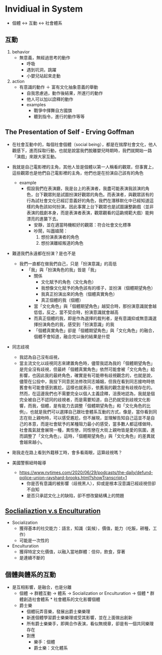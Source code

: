 # Invidiual in System
* 個體  <-> 互動 <-> 社會體系

## 互動
1. behavior
    * 無意義，無經過思考的動作
        * 呼吸
        * 遇到坑洞，跳躍
        * 小嬰兒站起來走動
2. action
    * 有意識的動作 ＋ 富有文化抽象意義的舉動
        * 自我思慮過，動作後結果，所進行的動作
        * 他人可以加以詮釋的動作
        * examples
            * 戰爭中揮舞自方國旗
            * 聽到指令，進行的動作等等


## The Presentation of Self - Erving Goffman
* 在社會互動中的，每個社會個體（social being），都是在揣摩社會文化，他人觀感下，進而採取行動，也就是說當我們脫離嬰兒時期時，我們就開始一路「演戲」來跟大家互動。
* 我就是自己電影裡的主角，其他人皆是個體以第一人稱看的觀眾，但事實上，這些觀眾也是他們自己電影裡的主角，他們也是在扮演自己該有的角色
    * example
        * 假設我們在表演廳，我是台上的表演者，我盡可能表演我該演的角色，台下觀眾則是試圖扮演好觀眾的角色。而表演者，與觀眾該有的行為試社會文化已經訂意義好的角色，我們在潛移默化中已經知道這樣的角色該如何扮演，因此事實上台下觀眾也是試圖讓整齣戲（並非表演的戲劇本身，而是表演者表演，觀眾觀看的這齣規範大戲）能夠漂亮的進襲下去。
            * 安靜，並在適當時機較好的觀眾：符合社會文化標準
            * 吵鬧，叫囂嬉鬧：
                1. 想扮演表演者的角色
                2. 想扮演離經叛道的角色

* 難道我們永遠都在扮演？是也不是
    * 我們一直都在做我們自己，只是「扮演意識」的高低
        * 「我」與「扮演角色的我」皆是「我」
            * 關係
                * 文化賦予的角色（文化角色）
                * 我想像文化賦予的角色該有的樣子，並扮演（個體期望角色）
                * 我真正扮演出來的角色（個體真實角色）
                * 真正個體的我（個體）
            * 當「文化角色」與「個體期望角色」越契合時，那扮演意識就會越低低，反之，當不契合時，扮演意識就會越高
            * 而真正個體的我，即是作為選擇的裁判者，是有意識抑或無意識選擇扮演角色的我，感受到「扮演意識」的我
            * 「個體真實角色」卻是「個體期望角色」與「文化角色」的融合，個體不會知道，融合完以後的結果是什麼

* 同志歧視
    * 我認為自己沒有歧視，
    * 當主流文化以歧視同志來建置角色時，儘管我認為我的「個體期望角色」是完全沒有歧視，但最終「個體真實角色」依然可能會被「文化角色」給影響，也因此我的最終角色，確實是有可能帶有歧視觀念的，也就是說，儘管在公投中，我投下同意民法修改同志婚姻，但我在看到同志接吻時依舊會有可能會感到尷尬，這樣也就表示，依舊我的觀念是有歧視存在的。然而，在這邊我們也不需要完全以個人主義詮釋，沮喪地認為，我就是個完全被自己不認同的歧視者，而是需要知道，自己扔就受到歧視文化影響，而我，個體，是有能力去調整「個體期望角色」和「文化角色的比例」，也就是我們可以選擇自己跟社會體系互動的方式，像是，當你看到同志在街上親吻時，可以感受尷尬，但不展現，並理解告知自己這並不是自己的本意，而是社會賦予的某種阻力最小的感受，當多數人都這樣做時，社會風氣就會展現一種，異性戀，同性戀在大街上親吻皆是愛的氛圍，進而調整了「文化角色」，這時，「個體期望角色」與「文化角色」的差異就會越來越小。

* 剛我走在路上看到外籍移工時，會多看兩眼，這算歧視嗎？

* 美國警察紐時報導
    * https://www.nytimes.com/2020/06/29/podcasts/the-daily/defund-police-union-rayshard-brooks.html?showTranscript=1
        * 你是否有意識的被影響（歧視黑人），抑或是根本沒意識已經歧視但卻不自知
        * 是否只承認文化上的缺陷，卻不想改變結構上的問題


## [Soclialiaztion v.s Enculturation](https://pediaa.com/what-is-the-difference-between-socialization-and-enculturation/)
* Socialization
    * 獲得基本的社交能力：語言，知識（氣候），價值，能力（吃飯，耕種，工作）
    * 可能是一次性的
* Enculturation
    * 獲得特定文化價值，以融入當地群體：信仰，飲食，穿著
    * 是連續不斷的


## 個體與體系的互動
* 是互相影響，是融合，也是分離
    * 個體 -> 群體互動 -> 體系 -> Socialization or Enculturation -> 個體
          * 群體創造社會體系
          * 社會體系的文化影響個體
    * 爵士樂
        * 個體玩弄音樂，發展出爵士樂樂理
        * 新進個體學習爵士樂樂理或受其影響，並在上面做出創新
        * 所有爵士樂樂手，即興合作表演，看似無規章，卻是有一個共同樂理存在
        * 對應
            * 樂手：個體
            * 爵士樂：文化體系
